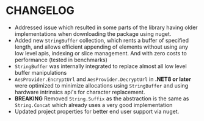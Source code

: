 # CHANGELOG

* Addressed issue which resulted in some parts of the library having older implementations when downloading the package using nuget.
* Added new `StringBuffer` collection, which rents a buffer of specified length, and allows efficient appending of elements without using any low level apis, indexing or slice management. And with zero costs to performance (tested in benchmarks)
* `StringBuffer` was internally integrated to replace almost all low level buffer manipulations
* `AesProvider.EncryptUrl` and `AesProvider.DecryptUrl` in **.NET8 or later** were optimized to minimize allocations using `StringBuffer` and using hardware intrinsics api's for character replacement.
* **BREAKING** Removed `String.Suffix` as the abstraction is the same as `String.Concat` which already uses a very good implementation
* Updated project properties for better end user support via nuget.
